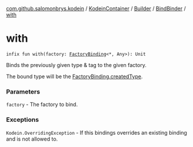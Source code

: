[com.github.salomonbrys.kodein](../../../index.md) / [KodeinContainer](../../index.md) / [Builder](../index.md) / [BindBinder](index.md) / [with](.)

# with

`infix fun with(factory: `[`FactoryBinding`](../../../-factory-binding/index.md)`<*, Any>): Unit`

Binds the previously given type &amp; tag to the given factory.

The bound type will be the [FactoryBinding.createdType](../../../-factory-binding/created-type.md).

### Parameters

`factory` - The factory to bind.

### Exceptions

`Kodein.OverridingException` - If this bindings overrides an existing binding and is not allowed to.